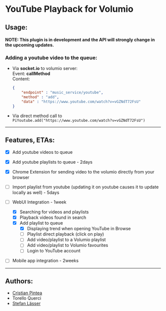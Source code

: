 YouTube Playback for Volumio
===================================

Usage:
--------

#### NOTE: This plugin is in development and the API will strongly change in the upcoming updates.

### Adding a youtube video to the queue:

- Via __socket.io__ to volumio server:  
    Event: __callMethod__  
    Content:
    ```json
    {
        "endpoint" : "music_service/youtube",
        "method" : "add",
        "data" : "https://www.youtube.com/watch?v=vGZNdT72FsU"
    }

    ```

- Via direct method call to ```PiYoutube.add("https://www.youtube.com/watch?v=vGZNdT72FsU")```

--------------------------------------------------------------------------------


Features, ETAs:
-------------

- [x] Add youtube videos to queue
- [x] Add youtube playlists to queue - 2days
- [x] Chrome Extension for sending video to the volumio directly from your browser
- [ ] Import playlist from youtube (updating it on youtube causes it to update locally as well) - 5days
- [ ] WebUI Integration - 1week
  - [x] Searching for videos and playlists
  - [x] Playback videos found in search
  - [x] Add playlist to queue
	- [x] Displaying trend when opening YouTube in Browse
	- [ ] Playlist direct playback (click on play)
	- [ ] Add video/playlist to a Volumio playlist
	- [ ] Add video/playlist to Volumio favourites
	- [ ] Login to YouTube account
- [ ] Mobile app integration - 2weeks



--------------------------------------------------------------------------------
Authors:
----------

- [Cristian Pintea](http://pintea.net)
- Torello Querci
- [Stefan Lässer](https://github.com/sla89)

